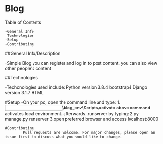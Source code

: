 # Blog

Table of Contents

  	-General Info
	-Technologies
	-Setup
	-Contributing
	
##General Info/Description

-Simple Blog you can register and log in to post content. you can also view other people's content

##Technologies

-Techcnologies used include:
	Python version 3.8.4
	bootstrap4
	Django version 3.1.7
	HTML
	
#Setup
	-On your pc, open the command line and type:
			1.<input path to tony blog>\blog_env\Scripts\activate
			above command activates local environment..afterwards..runserver by typing:
			2.py manage.py runserver
			3.open preferred browser and access localhost:8000
			
	#Contributing
			Pull requests are welcome. For major changes, please open an issue first to discuss what you would like to change.
